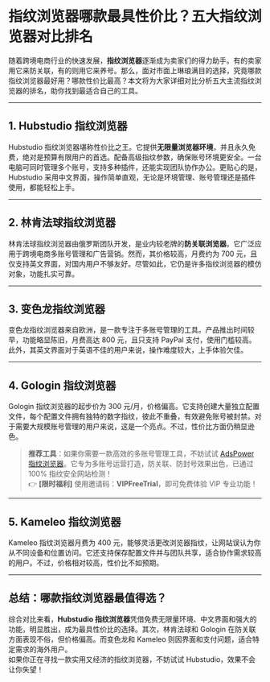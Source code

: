 # 指纹浏览器哪款最具性价比？五大指纹浏览器对比排名

随着跨境电商行业的快速发展，**指纹浏览器**逐渐成为卖家们的得力助手。有的卖家用它来防关联，有的则用它来养号。那么，面对市面上琳琅满目的选择，究竟哪款指纹浏览器最好用？哪款性价比最高？本文将为大家详细对比分析五大主流指纹浏览器的排名，助你找到最适合自己的工具。

---

## 1. Hubstudio 指纹浏览器

Hubstudio 指纹浏览器堪称性价比之王。它提供**无限量浏览器环境**，并且永久免费，绝对是预算有限用户的首选。配备高级指纹参数，确保账号环境更安全。一台电脑可同时管理多个账号，支持多种插件，还能实现团队协作办公。更贴心的是，Hubstudio 采用中文界面，操作简单直观，无论是环境管理、账号管理还是插件使用，都能轻松上手。

---

## 2. 林肯法球指纹浏览器

林肯法球指纹浏览器由俄罗斯团队开发，是业内较老牌的**防关联浏览器**。它广泛应用于跨境电商多账号管理和广告营销。然而，其价格较高，月费约为 700 元，且仅支持英文界面，对国内用户不够友好。尽管如此，它仍是许多指纹浏览器的模仿对象，功能扎实可靠。

---

## 3. 变色龙指纹浏览器

变色龙指纹浏览器来自欧洲，是一款专注于多账号管理的工具。产品推出时间较早，功能略显陈旧，月费高达 800 元，且只支持 PayPal 支付，使用门槛较高。此外，其英文界面对于英语不佳的用户来说，操作难度较大，上手体验欠佳。

---

## 4. Gologin 指纹浏览器

Gologin 指纹浏览器的起步价为 300 元/月，价格偏高。它支持创建大量独立配置文件，每个配置文件拥有独特的数字指纹，彼此不重叠，有效避免账号被封禁。对于需要大规模账号管理的用户来说，这是一个亮点。不过，性价比方面仍稍显逊色。

> **推荐工具**：如果你需要一款高效的多账号管理工具，不妨试试 [AdsPower 指纹浏览器](https://bit.ly/adspower_free)。它专为多账号运营打造，防关联、防封号效果出色，已通过 100% 指纹安全网站检测！  
> 👉 **[限时福利]** 使用邀请码：**VIPFreeTrial**，即可免费体验 VIP 专业功能！

---

## 5. Kameleo 指纹浏览器

Kameleo 指纹浏览器月费为 400 元，能够灵活更改浏览器指纹，让网站误认为你从不同设备和位置访问。它还支持保存配置文件并与团队共享，适合协作需求较高的用户。不过，价格相对较高，性价比不如预期。

---

## 总结：哪款指纹浏览器最值得选？

综合对比来看，**Hubstudio 指纹浏览器**凭借免费无限量环境、中文界面和强大的功能，明显胜出，成为最具性价比的选择。其次，林肯法球和 Gologin 在防关联方面表现不俗，但价格偏高。而变色龙和 Kameleo 则因界面和支付问题，适合特定需求的海外用户。  
如果你正在寻找一款实用又经济的指纹浏览器，不妨试试 Hubstudio，效果不会让你失望！